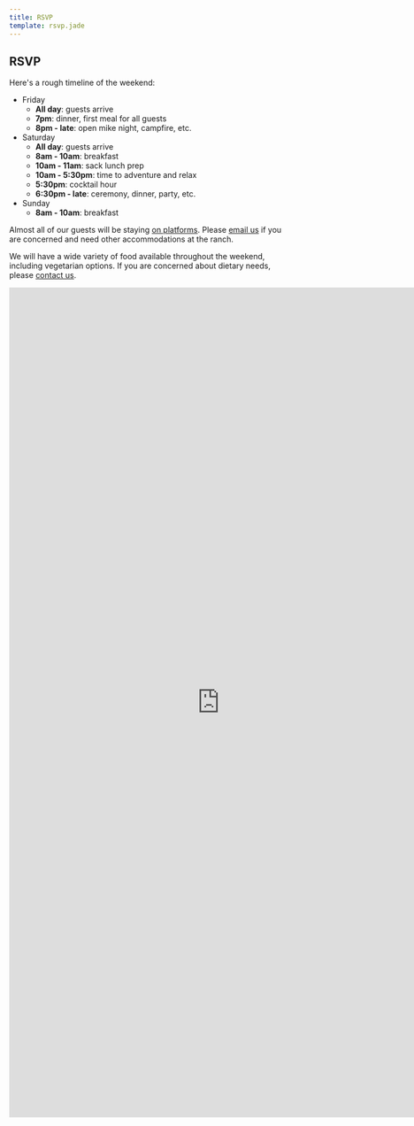 ```yaml
---
title: RSVP
template: rsvp.jade
---
```


## RSVP

Here's a rough timeline of the weekend:

- Friday
    - **All day**: guests arrive
    - **7pm**: dinner, first meal for all guests
    - **8pm - late**: open mike night, campfire, etc.
- Saturday
    - **All day**: guests arrive
    - **8am - 10am**: breakfast
    - **10am - 11am**: sack lunch prep
    - **10am - 5:30pm**: time to adventure and relax
    - **5:30pm**: cocktail hour
    - **6:30pm - late**: ceremony, dinner, party, etc.
- Sunday
    - **8am - 10am**: breakfast

Almost all of our guests will be staying [on platforms](/#accommodations).
Please [email us](mailto:bradygadomski@gmail.com) if you are concerned and need other accommodations at the ranch.

We will have a wide variety of food available throughout the weekend, including vegetarian options.
If you are concerned about dietary needs, please [contact us](mailto:bradygadomski@gmail.com).

<iframe src="https://docs.google.com/forms/d/1FU8epKr1IAZxOGL8pdlyrlWx8NZYcOmli9BtZLQZr0k/viewform?embedded=true" width="760" height="1500" frameborder="0" marginheight="0" marginwidth="0">Loading...</iframe>
